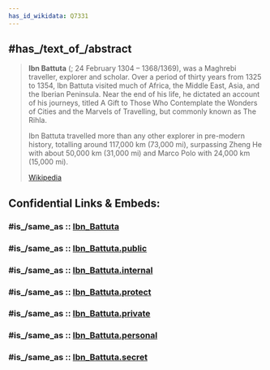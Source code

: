 ```yaml
---
has_id_wikidata: Q7331
---
```



## #has_/text_of_/abstract 

> **Ibn Battuta** (; 24 February 1304 – 1368/1369), was a Maghrebi traveller, explorer and scholar. 
> Over a period of thirty years from 1325 to 1354, 
> Ibn Battuta visited much of Africa, the Middle East, Asia, and the Iberian Peninsula. 
> Near the end of his life, he dictated an account of his journeys, 
> titled A Gift to Those Who Contemplate the Wonders of Cities and the Marvels of Travelling, 
> but commonly known as The Rihla.
>
> Ibn Battuta travelled more than any other explorer in pre-modern history, 
> totalling around 117,000 km (73,000 mi), 
> surpassing Zheng He with about 50,000 km (31,000 mi) 
> and Marco Polo with 24,000 km (15,000 mi).
>
> [Wikipedia](https://en.wikipedia.org/wiki/Ibn%20Battuta)


## Confidential Links & Embeds: 

### #is_/same_as :: [Ibn_Battuta](Ibn_Battuta.md) 

### #is_/same_as :: [Ibn_Battuta.public](/_public/bio/People/Explorer/Ibn_Battuta.public.md) 

### #is_/same_as :: [Ibn_Battuta.internal](/_internal/bio/People/Explorer/Ibn_Battuta.internal.md) 

### #is_/same_as :: [Ibn_Battuta.protect](/_protect/bio/People/Explorer/Ibn_Battuta.protect.md) 

### #is_/same_as :: [Ibn_Battuta.private](/_private/bio/People/Explorer/Ibn_Battuta.private.md) 

### #is_/same_as :: [Ibn_Battuta.personal](/_personal/bio/People/Explorer/Ibn_Battuta.personal.md) 

### #is_/same_as :: [Ibn_Battuta.secret](/_secret/bio/People/Explorer/Ibn_Battuta.secret.md)

